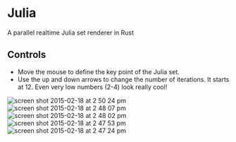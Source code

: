 Julia
=====
A parallel realtime Julia set renderer in Rust

Controls
--------
* Move the mouse to define the key point of the Julia set.
* Use the up and down arrows to change the number of iterations.
It starts at 12. Even very low numbers (2-4) look really cool!

![screen shot 2015-02-18 at 2 50 24 pm](https://cloud.githubusercontent.com/assets/1690225/6255371/88142898-b77d-11e4-9498-5801475a18e1.png)
![screen shot 2015-02-18 at 2 48 07 pm](https://cloud.githubusercontent.com/assets/1690225/6255372/8822fda0-b77d-11e4-9002-0a6d8b2aa66a.png)
![screen shot 2015-02-18 at 2 48 02 pm](https://cloud.githubusercontent.com/assets/1690225/6255373/8828bb96-b77d-11e4-8d15-7e8922411526.png)
![screen shot 2015-02-18 at 2 47 53 pm](https://cloud.githubusercontent.com/assets/1690225/6255374/882b601c-b77d-11e4-9833-d9600f18c525.png)
![screen shot 2015-02-18 at 2 47 24 pm](https://cloud.githubusercontent.com/assets/1690225/6255375/8830142c-b77d-11e4-8520-737092e16941.png)
